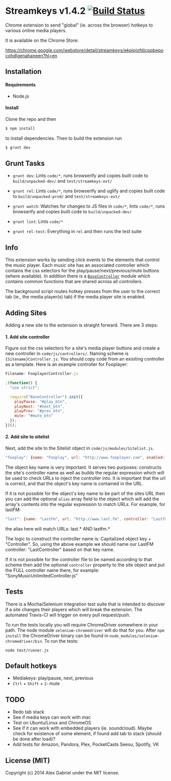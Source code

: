 # Streamkeys v1.4.2 [![Build Status](https://travis-ci.org/berrberr/streamkeys.svg?branch=master)](https://travis-ci.org/berrberr/streamkeys)

Chrome extension to send "global" (ie. across the browser) hotkeys to various online media players.

It is available on the Chrome Store:

https://chrome.google.com/webstore/detail/streamkeys/ekpipjofdicppbepocohdlgenahaneen?hl=en

## Installation

#### Requirements

- Node.js

#### Install

Clone the repo and then

```bash
$ npm install
```

to install dependencies. Then to build the extension run

```bash
$ grunt dev
```

## Grunt Tasks

- `grunt dev`: Lints `code/*`, runs browserify and copies built code to `build/unpacked-dev/` and `test/streamkeys-ext/`

- `grunt rel`: Lints `code/*`, runs browserify and uglify and copies built code to `build/unpacked-prod/` and `test/streamkeys-ext/`

- `grunt watch`: Watches for changes to JS files in `code/*`, lints `code/*`, runs browserify and copies built code to `build/unpacked-dev/`

- `grunt lint`: Lints `code/*`

- `grunt rel-test`: Everything in `rel` and then runs the test suite

## Info

This extension works by sending click events to the elements that control the music player. Each music site has an associated controller which contains the css selectors for the play/pause/next/previous/mute buttons (where available). In addition there is a [`BaseController`][0] module which contains common functions that are shared across all controllers.

The background script routes hotkey presses from the user to the correct tab (ie., the media player(s) tab) if the media player site is enabled.

## Adding Sites

Adding a new site to the extension is straight forward. There are 3 steps:

#### 1. Add site controller

Figure out the css selectors for a site's media player buttons and create a new controller in `code/js/controllers/`. Naming scheme is `{Sitename}Controller.js`. You should copy code from an exisiting controller as a template. Here is an example controller for Fooplayer:

```javascript
Filename: FooplayerController.js

;(function() {
  "use strict";

  require("BaseController").init({
    playPause: "#play_btn",
    playNext: "#next_btn",
    playPrev: "#prev_btn",
    mute: "#mute_btn"
  });
})();
```

#### 2. Add site to sitelist

Next, add the site to the Sitelist object in `code/js/modules/Sitelist.js`.

```javascript
"fooplay": {name: "Fooplay", url: "http://www.fooplayer.com", enabled: true, url_regex: null}
```

The object key name is very important. It serves two purposes: constructs the site's controller name as well as builds the regular expression which will be used to check URLs to inject the controller into. It is important that the url is correct, and that the object's key name is contained in the URL.

If it is not possible for the object's key name to be part of the sites URL then you can add the optional `alias` array field to the object which will add the array's contents into the regular expression to match URLs. For example, for lastFM:

```javascript
"last": {name: "LastFm", url: "http://www.last.fm", controller: "LastfmController.js", enabled: true, url_regex: null, alias: ["lastfm"]}
```
the alias here will match URLs: last.* AND lastfm.*

The logic to construct the controller name is: Capitalized object key + "Controller". So, using the above example we should name our LastFM controller: "LastController" based on that key name.

If it is not possible for the controller file to be named according to that scheme then add the optional `controller` property to the site object and put the FULL controller name there, for example: "SonyMusicUnlimitedController.js"

## Tests

There is a Mocha/Selenium integration test suite that is intended to discover if a site changes their players which will break the extension. The automated Travis-CI will trigger on every pull request/push.

To run the tests locally you will require ChromeDriver somewhere in your path. The node module `selenium-chromedriver` will do that for you. After `npm install` the ChromeDriver binary can be found in `node_modules/selenium-chromedriver/bin`. To run the tests:

```
node test/runner.js
```

## Default hotkeys

- Mediakeys: play/pause, next, previous
- `Ctrl` + `Shift` + `2`: mute

## TODO

- Redo tab stack
- See if media keys can work with mac
- Test on Ubuntu/Linux and ChromeOS
- See if it can work with embedded players (ie. soundcloud). Maybe check for existence of some element, if found add tab to stack (should be done after load)?
- Add tests for Amazon, Pandora, Plex, PocketCasts Seesu, Spotify, VK

## License (MIT)

Copyright (c) 2014 Alex Gabriel under the MIT license.

[0]: https://github.com/berrberr/streamkeys/blob/master/code/js/modules/BaseController.js
